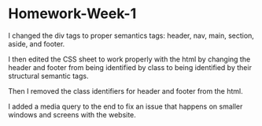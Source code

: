 # Homework-Week-1
I changed the div tags to proper semantics tags: header, nav, main, section, aside, and footer.

I then edited the CSS sheet to work properly with the html by changing the header and footer from being identified by class to being identified by their structural semantic tags.

Then I removed the class identifiers for header and footer from the html.

I added a media query to the end to fix an issue that happens on smaller windows and screens with the website.